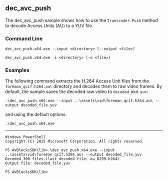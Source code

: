 ## dec_avc_push

The dec_avc_push sample shows how to use the `Transcoder.Push` method to decode Access Units (AU) to a YUV file.   

### Command Line

	dec_avc_push.x64.exe --input <directory> [--output <file>]

	dec_avc_push.x64.exe -i <directory> [-o <file>]


###	Examples

The following command extracts the H.264 Access Unit files from the `foreman_qcif.h264.au\` directory and decodes them to raw video frames. By default, the sample saves the decoded raw video to `decoded_WxH.yuv`:
	
	.\dec_avc_push.x64.exe --input ..\assets\vid\foreman_qcif.h264.au\ --output decoded_file.yuv

and using the default options:

	.\dec_avc_push.x64.exe
***

	Windows PowerShell
	Copyright (C) 2015 Microsoft Corporation. All rights reserved.
	
	PS AVBlocksSDK\lib>.\dec_avc_push.x64.exe --input ..\assets\vid\foreman_qcif.h264.au\ --output decoded_file.yuv
	Decoded 300 files.(last decoded file: au_0299.h264)
    Output file: decoded_file.yuv

	PS AVBlocksSDK\lib>